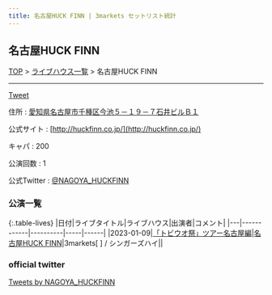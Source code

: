```yaml
---
title: 名古屋HUCK FINN | 3markets セットリスト統計
---
```

## 名古屋HUCK FINN

[TOP](/setlist/) > [ライブハウス一覧](livehouses.html) > 名古屋HUCK FINN

___

<a href="https://twitter.com/share?ref_src=twsrc%5Etfw" data-text="3markets[ ]セットリスト > 名古屋HUCK FINN" class="twitter-share-button" data-via="3markets" data-hashtags="3markets" data-related="3markets" data-show-count="false">Tweet</a>

住所
:    <a href="https://www.google.co.jp/maps/search/%E6%84%9B%E7%9F%A5%E7%9C%8C%E5%90%8D%E5%8F%A4%E5%B1%8B%E5%B8%82%E5%8D%83%E7%A8%AE%E5%8C%BA%E4%BB%8A%E6%B1%A0%EF%BC%95%EF%BC%8D%EF%BC%91%EF%BC%99%EF%BC%8D%EF%BC%97%E7%9F%B3%E4%BA%95%E3%83%93%E3%83%AB%EF%BC%A2%EF%BC%91" rel="noopener noreferrer" target="_blank">愛知県名古屋市千種区今池５－１９－７石井ビルＢ１</a>

公式サイト
:    [http://huckfinn.co.jp/](http://huckfinn.co.jp/)

キャパ
:    200

公演回数
: 1


公式Twitter
: <a href="https://twitter.com/NAGOYA_HUCKFINN">@NAGOYA_HUCKFINN</a>


### 公演一覧

{:.table-lives}
|日付|ライブタイトル|ライブハウス|出演者|コメント|
|---|------------|----------|-----|------|
|<span class="nowrap">2023-01-09</span>|[「トビウオ祭」ツアー名古屋編](live049.html)|[名古屋HUCK FINN](livehouse025.html)|3markets[ ] / シンガーズハイ||




### official twitter

<a class="twitter-timeline" href="https://twitter.com/NAGOYA_HUCKFINN?ref_src=twsrc%5Etfw">Tweets by NAGOYA_HUCKFINN</a> <script async src="https://platform.twitter.com/widgets.js" charset="utf-8"></script>


<script async src="https://platform.twitter.com/widgets.js" charset="utf-8"></script>